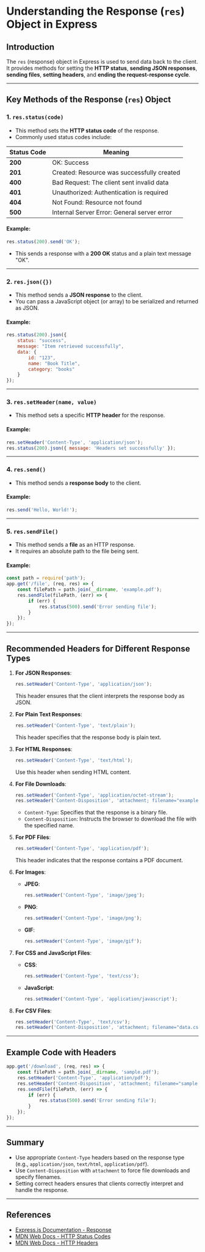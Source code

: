 
# Understanding the Response (`res`) Object in Express

## Introduction
The `res` (response) object in Express is used to send data back to the client. It provides methods for setting the **HTTP status**, **sending JSON responses**, **sending files**, **setting headers**, and **ending the request-response cycle**.

---

## Key Methods of the Response (`res`) Object

### 1. `res.status(code)`
- This method sets the **HTTP status code** of the response.
- Commonly used status codes include:

| Status Code | Meaning                              |
|-------------|--------------------------------------|
| **200**     | OK: Success                          |
| **201**     | Created: Resource was successfully created |
| **400**     | Bad Request: The client sent invalid data |
| **401**     | Unauthorized: Authentication is required |
| **404**     | Not Found: Resource not found        |
| **500**     | Internal Server Error: General server error |

#### Example:
```javascript
res.status(200).send('OK');
```
- This sends a response with a **200 OK** status and a plain text message "OK".

---

### 2. `res.json({})`
- This method sends a **JSON response** to the client.
- You can pass a JavaScript object (or array) to be serialized and returned as JSON.

#### Example:
```javascript
res.status(200).json({
    status: "success",
    message: "Item retrieved successfully",
    data: {
        id: "123",
        name: "Book Title",
        category: "books"
    }
});
```

---

### 3. `res.setHeader(name, value)`
- This method sets a specific **HTTP header** for the response.

#### Example:
```javascript
res.setHeader('Content-Type', 'application/json');
res.status(200).json({ message: 'Headers set successfully' });
```

---

### 4. `res.send()`
- This method sends a **response body** to the client.

#### Example:
```javascript
res.send('Hello, World!');
```

---

### 5. `res.sendFile()`
- This method sends a **file** as an HTTP response.
- It requires an absolute path to the file being sent.

#### Example:
```javascript
const path = require('path');
app.get('/file', (req, res) => {
    const filePath = path.join(__dirname, 'example.pdf');
    res.sendFile(filePath, (err) => {
        if (err) {
            res.status(500).send('Error sending file');
        }
    });
});
```

---

## Recommended Headers for Different Response Types

1. **For JSON Responses**:
   ```javascript
   res.setHeader('Content-Type', 'application/json');
   ```
   This header ensures that the client interprets the response body as JSON.

2. **For Plain Text Responses**:
   ```javascript
   res.setHeader('Content-Type', 'text/plain');
   ```
   This header specifies that the response body is plain text.

3. **For HTML Responses**:
   ```javascript
   res.setHeader('Content-Type', 'text/html');
   ```
   Use this header when sending HTML content.

4. **For File Downloads**:
   ```javascript
   res.setHeader('Content-Type', 'application/octet-stream');
   res.setHeader('Content-Disposition', 'attachment; filename="example.pdf"');
   ```
   - `Content-Type`: Specifies that the response is a binary file.
   - `Content-Disposition`: Instructs the browser to download the file with the specified name.

5. **For PDF Files**:
   ```javascript
   res.setHeader('Content-Type', 'application/pdf');
   ```
   This header indicates that the response contains a PDF document.

6. **For Images**:
   - **JPEG**:
     ```javascript
     res.setHeader('Content-Type', 'image/jpeg');
     ```
   - **PNG**:
     ```javascript
     res.setHeader('Content-Type', 'image/png');
     ```
   - **GIF**:
     ```javascript
     res.setHeader('Content-Type', 'image/gif');
     ```

7. **For CSS and JavaScript Files**:
   - **CSS**:
     ```javascript
     res.setHeader('Content-Type', 'text/css');
     ```
   - **JavaScript**:
     ```javascript
     res.setHeader('Content-Type', 'application/javascript');
     ```

8. **For CSV Files**:
   ```javascript
   res.setHeader('Content-Type', 'text/csv');
   res.setHeader('Content-Disposition', 'attachment; filename="data.csv"');
   ```

---

## Example Code with Headers
```javascript
app.get('/download', (req, res) => {
    const filePath = path.join(__dirname, 'sample.pdf');
    res.setHeader('Content-Type', 'application/pdf');
    res.setHeader('Content-Disposition', 'attachment; filename="sample.pdf"');
    res.sendFile(filePath, (err) => {
        if (err) {
            res.status(500).send('Error sending file');
        }
    });
});
```

---

## Summary
- Use appropriate `Content-Type` headers based on the response type (e.g., `application/json`, `text/html`, `application/pdf`).
- Use `Content-Disposition` with `attachment` to force file downloads and specify filenames.
- Setting correct headers ensures that clients correctly interpret and handle the response.

---

## References
- [Express.js Documentation - Response](https://expressjs.com/en/api.html#res)
- [MDN Web Docs - HTTP Status Codes](https://developer.mozilla.org/en-US/docs/Web/HTTP/Status)
- [MDN Web Docs - HTTP Headers](https://developer.mozilla.org/en-US/docs/Web/HTTP/Headers)
